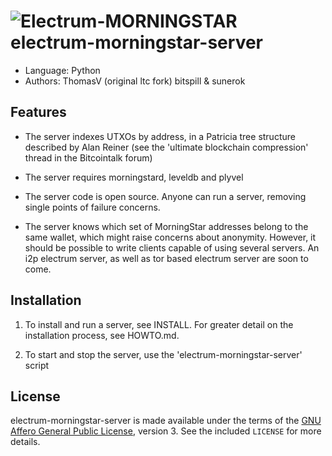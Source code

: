 ![Electrum-MORNINGSTAR](https://raw.githubusercontent.com/morningStar/electrum-morningstar/master/electrumlogo.png)
electrum-morningstar-server
=========================================
  * Language: Python
  * Authors: ThomasV (original ltc fork) bitspill & sunerok 

Features
--------

  * The server indexes UTXOs by address, in a Patricia tree structure
    described by Alan Reiner (see the 'ultimate blockchain
    compression' thread in the Bitcointalk forum)

  * The server requires morningstard, leveldb and plyvel

  * The server code is open source. Anyone can run a server, removing
    single points of failure concerns.

  * The server knows which set of MorningStar addresses belong to the same
    wallet, which might raise concerns about anonymity. However, it
    should be possible to write clients capable of using several
    servers. An i2p electrum server, as well as tor based electrum server 
    are soon to come.

Installation
------------

  1. To install and run a server, see INSTALL. For greater
     detail on the installation process, see HOWTO.md.

  2. To start and stop the server, use the 'electrum-morningstar-server' script



License
-------

electrum-morningstar-server is made available under the terms of the [GNU Affero General
Public License](http://www.gnu.org/licenses/agpl.html), version 3. See the 
included `LICENSE` for more details.


